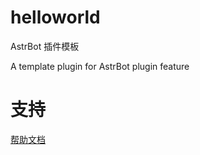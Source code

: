 # helloworld

AstrBot 插件模板

A template plugin for AstrBot plugin feature

# 支持

[帮助文档](https://github.com/ttq7/astrbot_plugin_QQtang)
